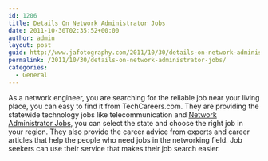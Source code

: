 ```yaml
---
id: 1206
title: Details On Network Administrator Jobs
date: 2011-10-30T02:35:52+00:00
author: admin
layout: post
guid: http://www.jafotography.com/2011/10/30/details-on-network-administrator-jobs/
permalink: /2011/10/30/details-on-network-administrator-jobs/
categories:
  - General
---
```

As a network engineer, you are searching for the reliable job near your living place, you can easy to find it from TechCareers.com. They are providing the statewide technology jobs like telecommunication and [Network Administrator Jobs](http://www.techcareers.com/jobsearch/technology/networking-telecomm/default.asp?job=network+administrator), you can select the state and choose the right job in your region. They also provide the career advice from experts and career articles that help the people who need jobs in the networking field. Job seekers can use their service that makes their job search easier.
